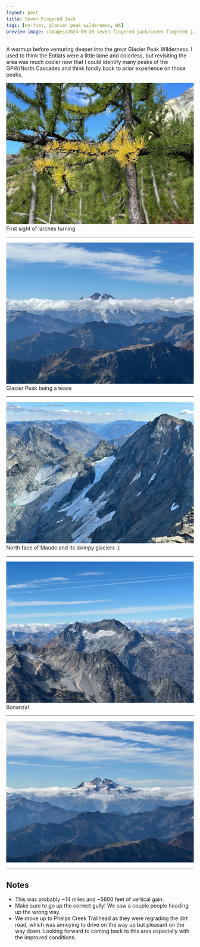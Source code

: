 ```yaml
---
layout: post
title: Seven Fingered Jack
tags: [on-foot, glacier peak wilderness, WA]
preview-image: /images/2024-09-20-seven-fingered-jack/seven-fingered-jack-2.jpg
---
```


A warmup before venturing deeper into the great Glacier Peak Wilderness.
I used to think the Entiats were a little lame and colorless, but revisiting the area was much cooler now that I could identify many peaks of the GPW/North Cascades and think fondly back to prior experience on those peaks.

<!--more-->

![seven-fingered-jack-1.jpg](/images/2024-09-20-seven-fingered-jack/seven-fingered-jack-1.jpg)
First sight of larches turning

---

![seven-fingered-jack-2.jpg](/images/2024-09-20-seven-fingered-jack/seven-fingered-jack-2.jpg)
Glacier Peak being a tease

---

![seven-fingered-jack-3.jpg](/images/2024-09-20-seven-fingered-jack/seven-fingered-jack-3.jpg)
North face of Maude and its skimpy glaciers :(

---

![seven-fingered-jack-4.jpg](/images/2024-09-20-seven-fingered-jack/seven-fingered-jack-4.jpg)
Bonanza!

---

![seven-fingered-jack-5.jpg](/images/2024-09-20-seven-fingered-jack/seven-fingered-jack-5.jpg)

---

## Notes
* This was probably ~14 miles and ~5600 feet of vertical gain.
* Make sure to go up the correct gully! We saw a couple people heading up the wrong way.
* We drove up to Phelps Creek Trailhead as they were regrading the dirt road, which was annoying to drive on the way up but pleasant on the way down. Looking forward to coming back to this area especially with the improved conditions.
